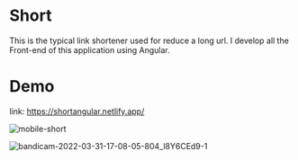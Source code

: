 # Short
This is the typical link shortener used for reduce a long url. I develop all the Front-end of this application using Angular.

# Demo
link: https://shortangular.netlify.app/

![mobile-short](https://user-images.githubusercontent.com/61983612/161095629-823eee80-981c-42af-8a79-198c30b20a3d.gif)

![bandicam-2022-03-31-17-08-05-804_l8Y6CEd9-_1_](https://user-images.githubusercontent.com/61983612/161098087-781357d2-16c3-4d91-9cef-3c0c0dda859c.gif)


